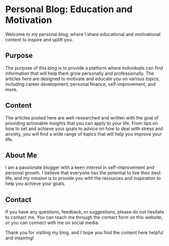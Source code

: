 <h1>Personal Blog: Education and Motivation</h1>

<p>Welcome to my personal blog, where I share educational and motivational content to inspire and uplift you.</p>

<h2>Purpose</h2>

<p>The purpose of this blog is to provide a platform where individuals can find information that will help them grow personally and professionally. The articles here are designed to motivate and educate you on various topics, including career development, personal finance, self-improvement, and more.</p>

<h2>Content</h2>

<p>The articles posted here are well-researched and written with the goal of providing actionable insights that you can apply to your life. From tips on how to set and achieve your goals to advice on how to deal with stress and anxiety, you will find a wide range of topics that will help you improve your life.</p>

<h2>About Me</h2>

<p>I am a passionate blogger with a keen interest in self-improvement and personal growth. I believe that everyone has the potential to live their best life, and my mission is to provide you with the resources and inspiration to help you achieve your goals.</p>

<h2>Contact</h2>

<p>If you have any questions, feedback, or suggestions, please do not hesitate to contact me. You can reach me through the contact form on this website, or you can connect with me on social media.</p>

<p>Thank you for visiting my blog, and I hope you find the content here helpful and inspiring!</p>
